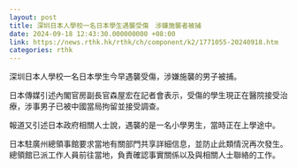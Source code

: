 ```yaml
---
layout: post
title: 深圳日本人學校一名日本學生遇襲受傷　涉嫌施襲者被捕
date: 2024-09-18 12:43:30.000000000 +08:00
link: https://news.rthk.hk/rthk/ch/component/k2/1771055-20240918.htm
categories: rthk
---
```


深圳日本人學校一名日本學生今早遇襲受傷，涉嫌施襲的男子被捕。

日本傳媒引述內閣官房副長官森屋宏在記者會表示，受傷的學生現正在醫院接受治療，涉事男子已被中國當局拘留並接受調查。

報道又引述日本政府相關人士說，遇襲的是一名小學男生，當時正在上學途中。

日本駐廣州總領事館要求當地有關部門共享詳細信息，並防止此類情況再次發生。總領館已派工作人員前往當地，負責確認事實關係以及與相關人士聯絡的工作。
